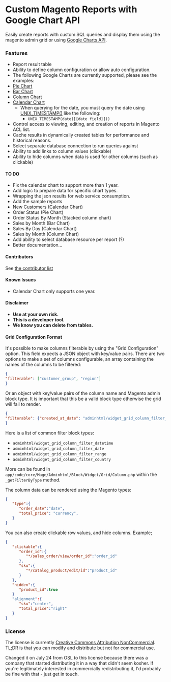 # **Custom Magento Reports with Google Chart API**

Easily create reports with custom SQL queries and display them using the magento admin grid or using [Google Charts API][1].

### **Features**
- Report result table
 -  Ability to define column configuration or allow auto configuration.
- The following Google Charts are currently supported, please see the examples:
 - [Pie Chart][2]
 - [Bar Chart][3]
 - [Column Chart][4]
 - [Calendar Chart][5]
     - When querying for the date, you must query the date using [UNIX_TIMESTAMP()][6] like the following:
         - `UNIX_TIMESTAMP(date([[date field]]))`
- Control access to viewing, editing, and creation of reports in Magento ACL list.
- Cache results in dynamically created tables for performance and historical reasons.
- Select separate database connection to run queries against
- Ability to add links to column values (clickable)
- Ability to hide columns when data is used for other columns (such as clickable)

#### **TO DO**
- Fix the calendar chart to support more than 1 year.
- Add logic to prepare data for specific chart types.
- Wrapping the json results for web service consumption.
- Add the sample reports
 - New Customers (Calendar Chart)
 - Order Status (Pie Chart)
 - Order Status By Month (Stacked column chart)
 - Sales by Month (Bar Chart)
 - Sales By Day (Calendar Chart)
 - Sales by Month (Column Chart)
- Add ability to select database resource per report (?)
- Better documentation...

#### **Contributors**
See [the contributor list](https://github.com/kalenjordan/custom-reports/graphs/contributors)

#### **Known Issues**
- Calendar Chart only supports one year.

#### **Disclaimer**
 - **Use at your own risk.**
 - **This is a developer tool.**
 - **We know you can delete from tables.**

#### **Grid Configuration Format**

It's possible to make columns filterable by using the "Grid Configuration" option. This field expects a JSON object with key/value pairs.
There are two options to make a set of columns configurable, an array containing the names of the columns to be filtered:

```json
{
"filterable": ["customer_group", "region"]
}
```

Or an object with key/value pairs of the column name and Magento admin block type. It is important that this be a valid block type otherwise the grid will fail to render.

```json
{
"filterable": {"created_at_date": "adminhtml/widget_grid_column_filter_date"}
}
```
Here is a list of common filter block types:
* `adminhtml/widget_grid_column_filter_datetime`
* `adminhtml/widget_grid_column_filter_date`
* `adminhtml/widget_grid_column_filter_range`
* `adminhtml/widget_grid_column_filter_country`

More can be found in `app/code/core/Mage/Adminhtml/Block/Widget/Grid/Column.php` within the `_getFilterByType` method.

The column data can be rendered using the Magento types:

```json
{  
   "type":{  
      "order_date":"date",
      "total_price": "currency",
   }
}
```

You can also create clickable row values, and hide columns. Example;

```json
{  
   "clickable":{  
      "order_id":{  
         "*/sales_order/view/order_id":"order_id"
      },
      "sku":{  
         "*/catalog_product/edit/id":"product_id"
      }
   },
   "hidden":{  
      "product_id":true
   }
   "alignment":{  
      "sku":"center",
      "total_price":"right"
   }
}
```

### License
The license is currently <a href="https://tldrlegal.com/license/creative-commons-attribution-noncommercial-(cc-nc)#summary">Creative Commons Attribution NonCommercial</a>.  TL;DR is that you can modify and distribute but not for commercial use.

Changed it on July 24 from OSL to this license because there was a company that started distributing it in a way that didn't seem kosher.  If you're legitimately interested in commercially redistributing it, I'd probably be fine with that - just get in touch.

####

  [1]: https://developers.google.com/chart/
  [2]: https://developers.google.com/chart/interactive/docs/gallery/piechart
  [3]: https://developers.google.com/chart/interactive/docs/gallery/barchart
  [4]: https://developers.google.com/chart/interactive/docs/gallery/columnchart
  [5]: https://developers.google.com/chart/interactive/docs/gallery/calendar
  [6]: http://dev.mysql.com/doc/refman/5.1/en/date-and-time-functions.html#function_unix-timestamp
